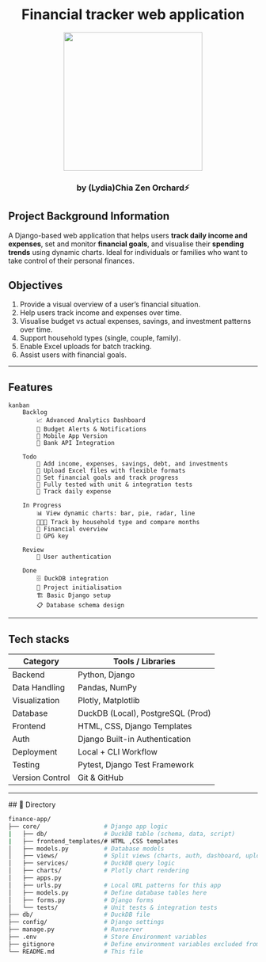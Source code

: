 <h1 align="center"> Financial tracker web application </h1>
<p align="center"><img align="center" width="280" src="https://navi.com/blog/wp-content/uploads/2022/06/personal-finance.jpg"/></p>

<h3 align="center">by (Lydia)Chia Zen Orchard⚡

## Project Background Information
A Django-based web application that helps users **track daily income and expenses**, set and monitor **financial goals**, and visualise their **spending trends** using dynamic charts. Ideal for individuals or families who want to take control of their personal finances.


## Objectives
1. Provide a visual overview of a user’s financial situation.
2. Help users track income and expenses over time.
3. Visualise budget vs actual expenses, savings, and investment patterns over time.
4. Support household types (single, couple, family).
5. Enable Excel uploads for batch tracking.
6. Assist users with financial goals.

<hr>

## Features
```mermaid
kanban
    Backlog
        📈 Advanced Analytics Dashboard
        🔔 Budget Alerts & Notifications
        📱 Mobile App Version
        🏦 Bank API Integration

    Todo
        🧾 Add income, expenses, savings, debt, and investments
        🔄 Upload Excel files with flexible formats
        🎯 Set financial goals and track progress
        🧪 Fully tested with unit & integration tests
        🔄 Track daily expense

    In Progress
        📊 View dynamic charts: bar, pie, radar, line
        👨‍👩‍👧 Track by household type and compare months
        🔄 Financial overview
        🔐 GPG key

    Review
        🔐 User authentication

    Done
        🗄️ DuckDB integration
        📁 Project initialisation
        🏗️ Basic Django setup
        📋 Database schema design
```

<hr>

## Tech stacks

| Category         | Tools / Libraries                    |
|------------------|--------------------------------------|
| Backend        | Python, Django                       |
| Data Handling  | Pandas, NumPy                        |
| Visualization  | Plotly, Matplotlib                   |
| Database       | DuckDB (Local), PostgreSQL (Prod)    |
| Frontend       | HTML, CSS, Django Templates          |
| Auth           | Django Built-in Authentication       |
| Deployment     | Local + CLI Workflow                 |
| Testing        | Pytest, Django Test Framework        |
| Version Control| Git & GitHub                      |

<hr>
## 📁 Directory

```bash
finance-app/
├── core/                  # Django app logic
|   ├── db/                # DuckDB table (schema, data, script)
|   ├── frontend_templates/# HTML ,CSS templates
│   ├── models.py          # Database models
│   ├── views/             # Split views (charts, auth, dashboard, upload)
│   ├── services/          # DuckDB query logic
│   ├── charts/            # Plotly chart rendering
│   ├── apps.py            
│   ├── urls.py            # Local URL patterns for this app
│   ├── models.py          # Define database tables here
│   ├── forms.py           # Django forms
│   └── tests/             # Unit tests & integration tests
├── db/                    # DuckDB file
├── config/                # Django settings
├── manage.py              # Runserver
├── .env                   # Store Environment variables 
├── gitignore              # Define environment variables excluded from Git
└── README.md              # This file
